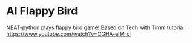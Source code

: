 # AI Flappy Bird

NEAT-python plays flappy bird game!
Based on Tech with Timm tutorial:
https://www.youtube.com/watch?v=OGHA-elMrxI
